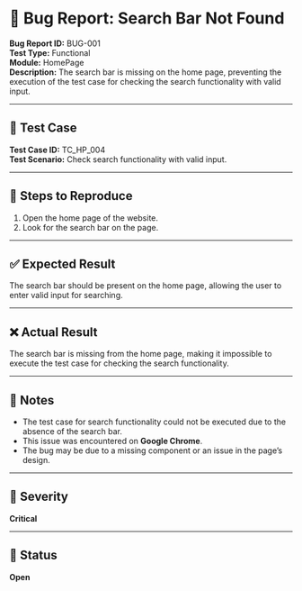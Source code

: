 # 🐞 Bug Report: Search Bar Not Found

**Bug Report ID:** BUG-001  
**Test Type:** Functional  
**Module:** HomePage  
**Description:** The search bar is missing on the home page, preventing the execution of the test case for checking the search functionality with valid input.

---

## 🧪 Test Case

**Test Case ID:** TC_HP_004  
**Test Scenario:** Check search functionality with valid input.

---

## 🔁 Steps to Reproduce

1. Open the home page of the website.  
2. Look for the search bar on the page.  

---

## ✅ Expected Result

The search bar should be present on the home page, allowing the user to enter valid input for searching.

---

## ❌ Actual Result

The search bar is missing from the home page, making it impossible to execute the test case for checking the search functionality.

---

## 📝 Notes

- The test case for search functionality could not be executed due to the absence of the search bar.  
- This issue was encountered on **Google Chrome**.  
- The bug may be due to a missing component or an issue in the page’s design.

---

## 🚨 Severity

**Critical**

---

## 📌 Status

**Open**
